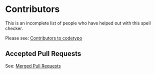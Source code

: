# Contributors

This is an incomplete list of people who have helped out with this spell checker.

Please see: [Contributors to codetypo](https://github.com/khulnasoft/codetypo/graphs/contributors)

## Accepted Pull Requests

See: [Merged Pull Requests](https://github.com/khulnasoft/codetypo/pulls?utf8=%E2%9C%93&q=is%3Apr+is%3Aclosed+is%3Amerged)
